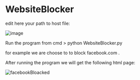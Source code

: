 # WebsiteBlocker
edit here your path to host file:

![image](https://user-images.githubusercontent.com/105632447/184373117-b244841a-684d-4653-a81a-96d4b1526408.png)

Run the program from cmd > python WebsiteBlocker.py 

for example we are choose to to block facebook.com .

After running the program we will get the following html page:

![facebookBloacked](https://user-images.githubusercontent.com/105632447/184374933-0d5bf83a-098d-41a5-b0b5-11afc68be311.png)
